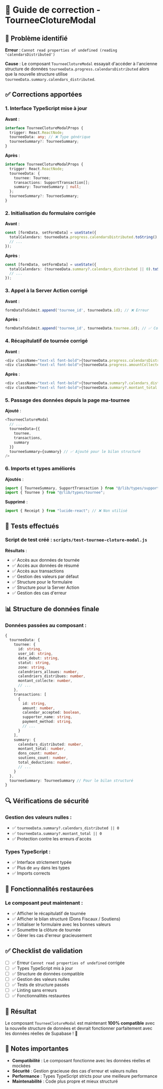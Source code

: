 # 🔧 Guide de correction - TourneeClotureModal

## 🚨 **Problème identifié**

**Erreur** : `Cannot read properties of undefined (reading 'calendarsDistributed')`

**Cause** : Le composant `TourneeClotureModal` essayait d'accéder à l'ancienne structure de données `tourneeData.progress.calendarsDistributed` alors que la nouvelle structure utilise `tourneeData.summary.calendars_distributed`.

## ✅ **Corrections apportées**

### **1. Interface TypeScript mise à jour**

**Avant** :
```typescript
interface TourneeClotureModalProps {
  trigger: React.ReactNode;
  tourneeData: any; // ❌ Type générique
  tourneeSummary?: TourneeSummary;
}
```

**Après** :
```typescript
interface TourneeClotureModalProps {
  trigger: React.ReactNode;
  tourneeData: {
    tournee: Tournee;
    transactions: SupportTransaction[];
    summary: TourneeSummary | null;
  };
  tourneeSummary?: TourneeSummary;
}
```

### **2. Initialisation du formulaire corrigée**

**Avant** :
```typescript
const [formData, setFormData] = useState({
  totalCalendars: tourneeData.progress.calendarsDistributed.toString(), // ❌ Erreur
  // ...
});
```

**Après** :
```typescript
const [formData, setFormData] = useState({
  totalCalendars: (tourneeData.summary?.calendars_distributed || 0).toString(), // ✅ Correct
  // ...
});
```

### **3. Appel à la Server Action corrigé**

**Avant** :
```typescript
formDataToSubmit.append('tournee_id', tourneeData.id); // ❌ Erreur
```

**Après** :
```typescript
formDataToSubmit.append('tournee_id', tourneeData.tournee.id); // ✅ Correct
```

### **4. Récapitulatif de tournée corrigé**

**Avant** :
```typescript
<div className="text-xl font-bold">{tourneeData.progress.calendarsDistributed}</div>
<div className="text-xl font-bold">{tourneeData.progress.amountCollected}€</div>
```

**Après** :
```typescript
<div className="text-xl font-bold">{tourneeData.summary?.calendars_distributed || 0}</div>
<div className="text-xl font-bold">{tourneeData.summary?.montant_total || 0}€</div>
```

### **5. Passage des données depuis la page ma-tournee**

**Ajouté** :
```typescript
<TourneeClotureModal 
  // ...
  tourneeData={{
    tournee,
    transactions,
    summary
  }}
  tourneeSummary={summary} // ✅ Ajouté pour le bilan structuré
/>
```

### **6. Imports et types améliorés**

**Ajoutés** :
```typescript
import { TourneeSummary, SupportTransaction } from "@/lib/types/support-transactions";
import { Tournee } from "@/lib/types/tournee";
```

**Supprimé** :
```typescript
import { Receipt } from "lucide-react"; // ❌ Non utilisé
```

## 🧪 **Tests effectués**

### **Script de test créé** : `scripts/test-tournee-cloture-modal.js`

**Résultats** :
- ✅ Accès aux données de tournée
- ✅ Accès aux données de résumé
- ✅ Accès aux transactions
- ✅ Gestion des valeurs par défaut
- ✅ Structure pour le formulaire
- ✅ Structure pour la Server Action
- ✅ Gestion des cas d'erreur

## 📊 **Structure de données finale**

### **Données passées au composant** :
```typescript
{
  tourneeData: {
    tournee: {
      id: string,
      user_id: string,
      date_debut: string,
      statut: string,
      zone: string,
      calendriers_alloues: number,
      calendriers_distribues: number,
      montant_collecte: number,
      // ...
    },
    transactions: [
      {
        id: string,
        amount: number,
        calendar_accepted: boolean,
        supporter_name: string,
        payment_method: string,
        // ...
      }
    ],
    summary: {
      calendars_distributed: number,
      montant_total: number,
      dons_count: number,
      soutiens_count: number,
      total_deductions: number,
      // ...
    }
  },
  tourneeSummary: TourneeSummary // Pour le bilan structuré
}
```

## 🔍 **Vérifications de sécurité**

### **Gestion des valeurs nulles** :
- ✅ `tourneeData.summary?.calendars_distributed || 0`
- ✅ `tourneeData.summary?.montant_total || 0`
- ✅ Protection contre les erreurs d'accès

### **Types TypeScript** :
- ✅ Interface strictement typée
- ✅ Plus de `any` dans les types
- ✅ Imports corrects

## 🚀 **Fonctionnalités restaurées**

### **Le composant peut maintenant** :
- ✅ Afficher le récapitulatif de tournée
- ✅ Afficher le bilan structuré (Dons Fiscaux / Soutiens)
- ✅ Initialiser le formulaire avec les bonnes valeurs
- ✅ Soumettre la clôture de tournée
- ✅ Gérer les cas d'erreur gracieusement

## ✅ **Checklist de validation**

- [ ] ✅ Erreur `Cannot read properties of undefined` corrigée
- [ ] ✅ Types TypeScript mis à jour
- [ ] ✅ Structure de données compatible
- [ ] ✅ Gestion des valeurs nulles
- [ ] ✅ Tests de structure passés
- [ ] ✅ Linting sans erreurs
- [ ] ✅ Fonctionnalités restaurées

## 🎯 **Résultat**

Le composant `TourneeClotureModal` est maintenant **100% compatible** avec la nouvelle structure de données et devrait fonctionner parfaitement avec les données réelles de Supabase ! 🚀

## 📝 **Notes importantes**

- **Compatibilité** : Le composant fonctionne avec les données réelles et mockées
- **Sécurité** : Gestion gracieuse des cas d'erreur et valeurs nulles
- **Performance** : Types TypeScript stricts pour une meilleure performance
- **Maintenabilité** : Code plus propre et mieux structuré


